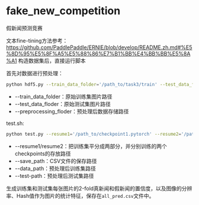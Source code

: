 # fake_new_competition
假新闻预测竞赛

文本fine-tining方法参考：https://github.com/PaddlePaddle/ERNIE/blob/develop/README.zh.md#%E5%8D%95%E5%8F%A5%E5%88%86%E7%B1%BB%E4%BB%BB%E5%8A%A1
构造数据集后，直接运行脚本



首先对数据进行预处理：

```sh
python hdf5.py --train_data_folder='/path_to/task3/train' --test_data_floder='/path_to/task3/task3_new_stage2_pic' --preprocessing_folder='/path_to/task3'
```

- --train_data_folder：原始训练集图片路径
- --test_data_floder：原始测试集图片路径
- --preprocessing_floder：预处理后数据存储路径



test.sh:

```sh
python test.py --resume1='/path_to/checkpoint1.pytorch' --resume2='/path_to/checkpoint2.pytorch' --data-path='/path_to/data_train_val_2_fold_size_224_224_3.hdf5' --test-path='/path_to/data_test2_size_224_224_3.hdf5' --save-path='./output'
```

- --resume1/resume2：把训练集平分成两部分，并分别训练的两个checkpoints的存放路径
- --save_path：CSV文件的保存路径
- --data_path：预处理后训练集路径
- --test-path：预处理后测试集路径

生成训练集和测试集每张图片的2-fold真新闻和假新闻的置信度，以及图像的分辨率、Hash值作为图片的统计特征，保存在`all_pred.csv`文件中。